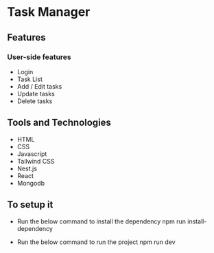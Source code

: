 # Task Manager


## Features

### User-side features

- Login
- Task List
- Add / Edit tasks
- Update tasks
- Delete tasks

## Tools and Technologies

- HTML
- CSS
- Javascript
- Tailwind CSS
- Nest.js
- React
- Mongodb

## To setup it
- Run the below command to install the dependency
npm run install-dependency

- Run the below command to run the project
npm run dev
